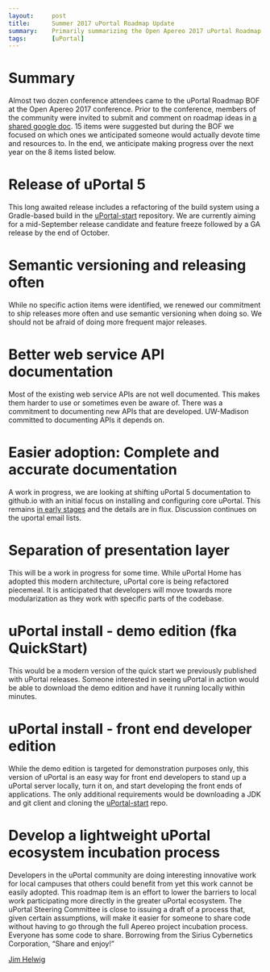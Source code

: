 ```yaml
---
layout:     post
title:      Summer 2017 uPortal Roadmap Update
summary:    Primarily summarizing the Open Apereo 2017 uPortal Roadmap BOF.
tags:       [uPortal]
---
```


# Summary
Almost two dozen conference attendees came to the uPortal Roadmap BOF at the Open Apereo 2017 conference. Prior to the conference, members of the community were invited to submit and comment on roadmap ideas in [a shared google doc](https://goo.gl/wZ7VTC). 15 items were suggested but during the BOF we focused on which ones we anticipated someone would actually devote time and resources to. In the end, we anticipate making progress over the next year on the 8 items listed below.

# Release of uPortal 5
This long awaited release includes a refactoring of the build system using a Gradle-based build in the [uPortal-start][] repository. We are currently aiming for a mid-September release candidate and feature freeze followed by a GA release by the end of October.

# Semantic versioning and releasing often
While no specific action items were identified, we renewed our commitment to ship releases more often and use semantic versioning when doing so. We should not be afraid of doing more frequent major releases.

# Better web service API documentation
Most of the existing web service APIs are not well documented. This makes them harder to use or sometimes even be aware of. There was a commitment to documenting new APIs that are developed. UW-Madison committed to documenting APIs it depends on.

# Easier adoption: Complete and accurate documentation
A work in progress, we are looking at shifting uPortal 5 documentation to github.io with an initial focus on installing and configuring core uPortal. This remains [in early stages][uPortal documentation on github.io] and the details are in flux. Discussion continues on the uportal email lists.

# Separation of presentation layer
This will be a work in progress for some time. While uPortal Home has adopted this modern architecture, uPortal core is being refactored piecemeal. It is anticipated that developers will move towards more modularization as they work with specific parts of the codebase.

# uPortal install - demo edition (fka QuickStart)
This would be a modern version of the quick start we previously published with uPortal releases. Someone interested in seeing uPortal in action would be able to download the demo edition and have it running locally within minutes. 

# uPortal install - front end developer edition
While the demo edition is targeted for demonstration purposes only, this version of uPortal is an easy way for front end developers to stand up a uPortal server locally, turn it on, and start developing the front ends of applications. The only additional requirements would be downloading a JDK and git client and cloning the [uPortal-start][] repo.

# Develop a lightweight uPortal ecosystem incubation process
Developers in the uPortal community are doing interesting innovative work for local campuses that others could benefit from yet this work cannot be easily adopted. This roadmap item is an effort to lower the barriers to local work participating more directly in the greater uPortal ecosystem. The uPortal Steering Committee is close to issuing a draft of a process that, given certain assumptions, will make it easier for someone to share code without having to go through the full Apereo project incubation process. Everyone has some code to share. Borrowing from the Sirius Cybernetics Corporation, “Share and enjoy!”

[Jim Helwig](mailto:jim.helwig@wisc.edu)

[uPortal-start]: https://github.com/Jasig/uPortal-start
[uPortal documentation on github.io]: https://jasig.github.io/uPortal/
